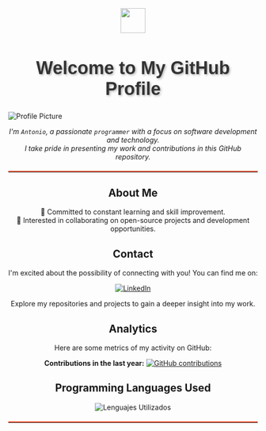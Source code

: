<div align="center">
  <img src="https://github.com/fluidicon.png" width="50" height="50">
  <h1 style="font-size: 36px; text-shadow: 2px 2px 4px rgba(0, 0, 0, 0.3); font-family: 'Arial', sans-serif; color: #333;">Welcome to My GitHub Profile</h1>
</div>

![Profile Picture](https://media.licdn.com/dms/image/D4E16AQEQvKdmoo6hSw/profile-displaybackgroundimage-shrink_350_1400/0/1692459706448?e=1723075200&v=beta&t=9vTB1JfRoYWRMF37KqnRKAgBXdDwXG3UMnrFgO2duu8)

<div align="center">

*I'm `Antonio`, a passionate `programmer` with a focus on software development and technology. <br>I take pride in presenting my work and contributions in this GitHub repository.*
  <hr style="border: none; border-top: 2px solid #FF5733; margin: 20px 0;">

## About Me

 🌱 Committed to constant learning and skill improvement.<br>
 🤝 Interested in collaborating on open-source projects and development opportunities.

## Contact

I'm excited about the possibility of connecting with you! You can find me on:

[![LinkedIn](https://img.shields.io/badge/LinkedIn-Connect-blue)](https://www.linkedin.com/in/antonio-ruiz-benito-392078245/)

Explore my repositories and projects to gain a deeper insight into my work.

## Analytics

Here are some metrics of my activity on GitHub:

 **Contributions in the last year:** [![GitHub contributions](https://img.shields.io/github/last-commit/SpeeDemon3/SpeeDemon3)](https://github.com/SpeeDemon3/)

</div>

<div align="center">
  <h2>Programming Languages ​​Used</h2>
  <img src="https://github-readme-stats.vercel.app/api/top-langs/?username=SpeeDemon3&layout=compact&theme=dark" alt="Lenguajes Utilizados">
</div>

<hr style="border: none; border-top: 2px solid #FF5733; margin: 20px 0;">
